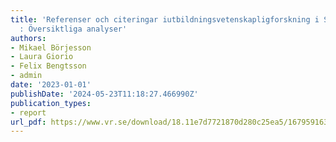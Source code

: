 ```yaml
---
title: 'Referenser och citeringar iutbildningsvetenskapligforskning i Sverige, 2001--2021
  : Översiktliga analyser'
authors:
- Mikael Börjesson
- Laura Giorio
- Felix Bengtsson
- admin
date: '2023-01-01'
publishDate: '2024-05-23T11:18:27.466990Z'
publication_types:
- report
url_pdf: https://www.vr.se/download/18.11e7d7721870d280c25ea5/1679591630563/Referenser%20och%20citeringar%202001-2023%20-%20Utbildningsvetenskaplig%20forskning.pdf
---
```

